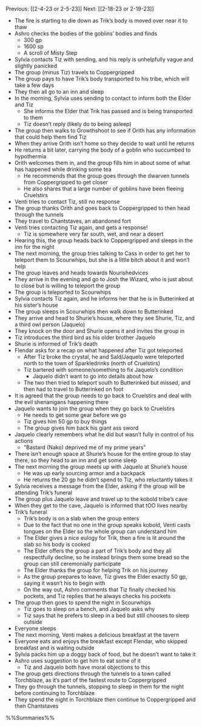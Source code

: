 Previous: [[2-4-23 or 2-5-23]]
Next: [[2-18-23 or 2-19-23]]

- The fire is starting to die down as Trik’s body is moved over near it to thaw
- Ashro checks the bodies of the goblins’ bodies and finds
	- 300 gp
	- 1600 sp
	- A scroll of Misty Step
- Sylvia contacts Tiz with sending, and his reply is unhelpfully vague and slightly panicked
- The group (minus Tiz) travels to Coppergripped
- The group pays to have Trik’s body transported to his tribe, which will take a few days
- They then all go to an inn and sleep
- In the morning, Sylvia uses sending to contact to inform both the Elder and Tiz
	- She informs the Elder that Trik has passed and is being transported to them
	- Tiz doesn’t reply (likely do to being asleep)
- The group then walks to Growthshoot to see if Orith has any information that could help them find Tiz
- When they arrive Orith isn’t home so they decide to wait until he returns
- He returns a bit later, carrying the body of a goblin who succumbed to hypothermia
- Orith welcomes them in, and the group fills him in about some of what has happened while drinking some tea
	- He recommends that the group goes through the dwarven tunnels from Coppergripped to get closer
	- He also shares that a large number of goblins have been fleeing Cruelstirs
- Venti tries to contact Tiz, still no response
- The group thanks Orith and goes back to Coppergripped to then head through the tunnels
- They travel to Chantstaves, an abandoned fort
- Venti tries contacting Tiz again, and gets a response!
	- Tiz is somewhere very far south, wet, and near a desert
- Hearing this, the group heads back to Coppergripped and sleeps in the inn for the night
- The next morning, the group tries talking to Cass in order to get her to teleport them to Scourwhips, but she is a little bitch about it and won’t help
- The group leaves and heads towards Nourishedvices
- They arrive in the evening and go to Josh the Wizard, who is just about to close but is willing to teleport the group
- The group is teleported to Scourwhips
- Sylvia contacts Tiz again, and he informs her that he is in Butterinked at his sister’s house
- The group sleeps in Scourwhips then walk down to Butterinked
- They arrive and head to Shurie’s house, where they see Shurie, Tiz, and a third owl person (Jaquelo)
- They knock on the door and Shurie opens it and invites the group in
- Tiz introduces the third bird as his older brother Jaquelo
- Shurie is informed of Trik’s death
- Flendar asks for a recap on what happened after Tiz got teleported
	- After Tiz broke the crystal, he and Sald/Jaquelo were teleported north to the town of Sparkledrinks (north of Cruelstirs)
	- Tiz bartered with someone/something to fix Jaquelo’s condition
		- Jaquelo didn’t want to go into details about how
	- The two then tried to teleport south to Butterinked but missed, and then had to travel to Butterinked on foot
- It is agreed that the group needs to go back to Cruelstirs and deal with the evil shenanigans happening there
- Jaquelo wants to join the group when they go back to Cruelstirs
	- He needs to get some gear before we go 
	- Tiz gives him 50 gp to buy things
	- The group gives him back his giant ass sword
- Jaquelo clearly remembers what he did but wasn’t fully in control of his actions
	- “Bastard (Nako) deprived me of my prime years”
- There isn’t enough space at Shurie’s house for the entire group to stay there, so they head to an inn and get some sleep
- The next morning the group meets up with Jaquelo at Shurie’s house
	- He was up early sourcing armor and a backpack
	- He returns the 20 gp he didn’t spend to Tiz, who reluctantly takes it
- Sylvia receives a message from the Elder, asking if the group will be attending Trik’s funeral
- The group plus Jaquelo leave and travel up to the kobold tribe’s cave
- When they get to the cave, Jaquelo is informed that tOO lives nearby
- Trik’s funeral
	- Trik’s body is on a slab when the group enters
	- Due to the fact that no one in the group speaks kobold, Venti casts tongues on the Elder so the whole group can understand him
	- The Elder gives a nice eulogy for Trik, then a fire is lit around the slab so his body is cooked
	- The Elder offers the group a part of Trik’s body and they all respectfully decline, so he instead brings them some bread so the group can still ceremonially participate
	- The Elder thanks the group for helping Trik on his journey
	- As the group prepares to leave, Tiz gives the Elder exactly 50 gp, saying it wasn’t his to begin with
	- On the way out, Ashro comments that Tiz finally checked his pockets, and Tiz replies that he always checks his pockets
- The group then goes to spend the night in Scourwhips
	- Tiz goes to sleep on a bench, and Jaquelo asks why
	- Tiz says that he prefers to sleep in a bed but still chooses to sleep outside
- Everyone sleeps
- The next morning, Venti makes a delicious breakfast at the tavern
- Everyone eats and enjoys the breakfast except Flendar, who skipped breakfast and is waiting outside
- Sylvia packs him up a doggy back of food, but he doesn’t want to take it
- Ashro uses suggestion to get him to eat some of it
	- Tiz and Jaquelo both have moral objections to this
- The group gets directions through the tunnels to a town called Torchblaze, as it’s part of the fastest route to Coppergripped
- They go through the tunnels, stopping to sleep in them for the night before continuing to Torchblaze
- They spend the night in Torchblaze then continue to Coppergripped and then Chantstaves

%%Summaries%%